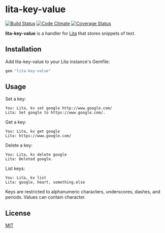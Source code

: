 # lita-key-value

[![Build Status](https://travis-ci.org/jimmycuadra/lita-key-value.png?branch=master)](https://travis-ci.org/jimmycuadra/lita-key-value)
[![Code Climate](https://codeclimate.com/github/jimmycuadra/lita-key-value.png)](https://codeclimate.com/github/jimmycuadra/lita-key-value)
[![Coverage Status](https://coveralls.io/repos/jimmycuadra/lita-key-value/badge.png)](https://coveralls.io/r/jimmycuadra/lita-key-value)


**lita-key-value** is a handler for [Lita](http://lita.io/) that stores snippets of text.

## Installation

Add lita-key-value to your Lita instance's Gemfile:

``` ruby
gem "lita-key-value"
```

## Usage

Set a key:

```
You: Lita, kv set google http://www.google.com/
Lita: Set google to https://www.google.com/.
```

Get a key:

```
You: Lita, kv get google
Lita: https://www.google.com/
```

Delete a key:

```
You: Lita, kv delete google
Lita: Deleted google.
```

List keys:

```
You: Lita, kv list
Lita: google, heart, something.else
```

Keys are restricted to alphanumeric characters, underscores, dashes, and periods. Values can contain character.

## License

[MIT](http://opensource.org/licenses/MIT)
